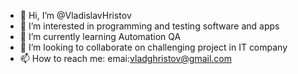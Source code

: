 - 👋 Hi, I’m @VladislavHristov
- 👀 I’m interested in programming and testing software and apps
- 🌱 I’m currently learning Automation QA
- 💞️ I’m looking to collaborate on challenging project in IT company
- 📫 How to reach me: emai:vladghristov@gmail.com

<!---
VladislavHristov/VladislavHristov is a ✨ special ✨ repository because its `README.md` (this file) appears on your GitHub profile.
You can click the Preview link to take a look at your changes.
--->
